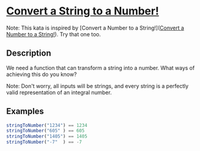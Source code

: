 # [Convert a String to a Number!](https://www.codewars.com/kata/544675c6f971f7399a000e79)

Note: This kata is inspired by [Convert a Number to a String!]([Convert a Number to a String!](http://www.codewars.com/kata/convert-a-number-to-a-string/)). Try that one too.

## Description

We need a function that can transform a string into a number. What ways of achieving this do you know?

Note: Don't worry, all inputs will be strings, and every string is a perfectly valid representation of an integral number.

## Examples

```js
stringToNumber("1234") == 1234
stringToNumber("605" ) == 605
stringToNumber("1405") == 1405
stringToNumber("-7"  ) == -7
```